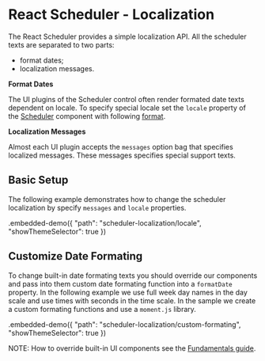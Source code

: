 # React Scheduler - Localization

The React Scheduler provides a simple localization API. All the scheduler texts are separated to two parts:
- format dates;
- localization messages.

**Format Dates**

The UI plugins of the Scheduler control often render formated date texts dependent on locale. To specify special locale set the `locale` property of the [Scheduler](../reference/scheduler.md) component with following [format](https://tools.ietf.org/html/rfc5646).

**Localization Messages**

Almost each UI plugin accepts the `messages` option bag that specifies localized messages. These messages specifies special support texts.

## Basic Setup

The following example demonstrates how to change the scheduler localization by specify `messages` and `locale` properties.

.embedded-demo({ "path": "scheduler-localization/locale", "showThemeSelector": true })

## Customize Date Formating

To change built-in date formating texts you should override our components and pass into them custom date formating function into a `formatDate` property. In the following example we use full week day names in the day scale and use times with seconds in the time scale. In the sample we create a custom formating functions and use a `moment.js` library.

.embedded-demo({ "path": "scheduler-localization/custom-formating", "showThemeSelector": true })

NOTE: How to override built-in UI components see the [Fundamentals guide](./fundamentals.md#customize-the-appearance).
